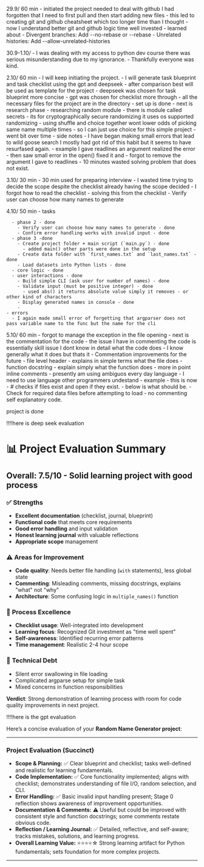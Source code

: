 29.9/ 60 min
    - initiated the project needed to deal with github I had forgotten that I need to first pull and then start adding new files 
      - this led to creating git and github cheatsheet which too longer time than I thought
        - now I understand better git and github logic time well invested 
        - learned about
          - Divergent branches: Add --no-rebase or --rebase
          - Unrelated histories: Add --allow-unrelated-histories


30.9-1.10/ 
    - I was dealing with my access to python dev course there was serious misunderstanding due to my ignorance.
      - Thankfully everyone was kind.

2.10/ 60 min
    - I will keep initiating the project.
      - I will generate task blueprint and task checklist using the gpt and deepseek
        -  after comparison best will be used as template for the project
            -  deepseek was chosen for task blueprint more concise
            -  gpt was chosen for checklist more through
      -  all the necessary files for the project are in the directory
      - set up is done
    - next is research phase
      - researching random module 
        - there is module called secrets 
          - its for cryptographically secure randomizing it uses os supported randomizing
        - using shuffle and choice together wont lower odds of picking same name multiple times 
          - so I can just use choice for this simple project
    - went bit over time 
      - side notes 
        - I have began making small errors that lead to wild goose search I mostly had got rid of this habit but it seems to have resurfased again.
        - example I gave readlines an argument realized the error 
        - then saw small error in the open() fixed it and 
        - forgot to remove the argument I gave to readlines
        - 10 minutes wasted solving problem that does not exist.

3.10/ 30 min
    - 30 min used for preparing interview 
    - I wasted time trying to decide the scope despite the checklist already having the scope decided 
      - I forgot how to read the checklist 
    - solving this from the checklist 
      - Verify user can choose how many names to generate

4.10/ 50 min
    - tasks

      - phase 2 - done
        - Verify user can choose how many names to generate - done
        - Confirm error handling works with invalid input - done
      - phase 3 -done
        - Create project folder + main script (`main.py`) - done
          - added main() other parts were done in the setup
        - Create data folder with `first_names.txt` and `last_names.txt` - done
        - Load datasets into Python lists - done
      - core logic - done
      - user interactions - done
        - Build simple CLI (ask user for number of names) - done
        - Validate input (must be positive integer) - done
          - used abs() it returns absolute value simply it removes - or other kind of characters
        - Display generated names in console - done
        - 
    - errors 
      - I again made small error of forgetting that argparser does not pass variable name to the func but the name for the cli

5.10/ 60 min
    - forgot to manage the exception in the file opening 
    - next is the commentation for the code 
      - the issue I have in commenting the code is essentially skill issue I dont know in detail what the code does 
      - I know generally what it does but thats it
    - Commentation improvements for the future
      - file level header
        - explains in simple terms what the file does 
      - function docstring
        - explain simply what the function does 
      - more in point inline comments 
        - presently am using ambiguos every day language 
        - I need to use language other programmers undestand 
          - example 
          - this is now 
          - # checks if files exist and open if they exist.
          - below is what should be.
          - Check for required data files before attempting to load
      - no commenting self explanatory code.
  

project is done 

!!!!here is deep seek evaluation
# 📊 Project Evaluation Summary

## **Overall: 7.5/10** - Solid learning project with good process

### ✅ **Strengths**
- **Excellent documentation** (checklist, journal, blueprint)
- **Functional code** that meets core requirements
- **Good error handling** and input validation
- **Honest learning journal** with valuable reflections
- **Appropriate scope** management

### ⚠️ **Areas for Improvement**
- **Code quality**: Needs better file handling (`with` statements), less global state
- **Commenting**: Misleading comments, missing docstrings, explains "what" not "why"
- **Architecture**: Some confusing logic in `multiple_names()` function

### 🎯 **Process Excellence**
- **Checklist usage**: Well-integrated into development
- **Learning focus**: Recognized Git investment as "time well spent"
- **Self-awareness**: Identified recurring error patterns
- **Time management**: Realistic 2-4 hour scope

### 🔧 **Technical Debt**
- Silent error swallowing in file loading
- Complicated argparse setup for simple task
- Mixed concerns in function responsibilities

**Verdict**: Strong demonstration of learning process with room for code quality improvements in next project.

!!!!here is the gpt evaluation

Here’s a concise evaluation of your **Random Name Generator project**:

---

### **Project Evaluation (Succinct)**

* **Scope & Planning:** ✅ Clear blueprint and checklist; tasks well-defined and realistic for learning fundamentals.
* **Code Implementation:** ✅ Core functionality implemented; aligns with checklist; demonstrates understanding of file I/O, random selection, and CLI.
* **Error Handling:** ✅ Basic invalid input handling present; Stage 0 reflection shows awareness of improvement opportunities.
* **Documentation & Comments:** ⚠ Useful but could be improved with consistent style and function docstrings; some comments restate obvious code.
* **Reflection / Learning Journal:** ✅ Detailed, reflective, and self-aware; tracks mistakes, solutions, and learning progress.
* **Overall Learning Value:** ⭐⭐⭐⭐☆ Strong learning artifact for Python fundamentals; sets foundation for more complex projects.

---


